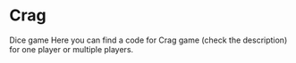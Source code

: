 # Crag
Dice game
Here you can find a code for Crag game (check the description) for one player or multiple players.
